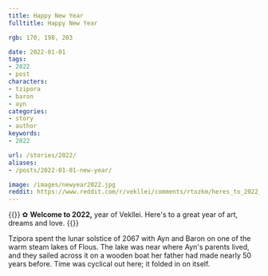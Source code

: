 ```yaml
---
title: Happy New Year
fulltitle: Happy New Year

rgb: 170, 198, 203

date: 2022-01-01
tags:
- 2022
- post
characters:
- tzipora
- baron
- ayn
categories:
- story
- author
keywords:
- 2022

url: /stories/2022/
aliases:
- /posts/2022-01-01-new-year/

image: /images/newyear2022.jpg
reddit: https://www.reddit.com/r/vekllei/comments/rtozkm/heres_to_2022_year_of_vekllei/
---
```

{{<note>}}
✿ **Welcome to 2022,** year of Vekllei. Here's to a great year of art, dreams and love.
{{</note>}}

Tzipora spent the lunar solstice of 2067 with Ayn and Baron on one of the warm steam lakes of Flous. The lake was near where Ayn's parents lived, and they sailed across it on a wooden boat her father had made nearly 50 years before. Time was cyclical out here; it folded in on itself.